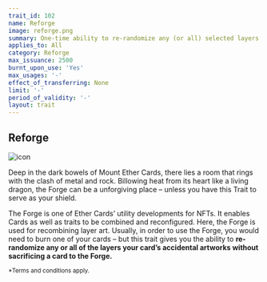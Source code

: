 ```yaml
---
trait_id: 102
name: Reforge
image: reforge.png
summary: One-time ability to re-randomize any (or all) selected layers of the card’s accidental art image.
applies_to: All
category: Reforge
max_issuance: 2500
burnt_upon_use: 'Yes'
max_usages: '-'
effect_of_transferring: None
limit: '-'
period_of_validity: '-'
layout: trait
---
```


## Reforge

![icon](/assets/images/trait-icons/{{page.image}})

Deep in the dark bowels of Mount Ether Cards, there lies a room that rings with the clash of metal and rock. Billowing heat from its heart like a living dragon, the Forge can be a unforgiving place – unless you have this Trait to serve as your shield.

The Forge is one of Ether Cards’ utility developments for NFTs. It enables Cards as well as traits to be combined and reconfigured. Here, the Forge is used for recombining layer art. Usually, in order to use the Forge, you would need to burn one of your cards – but this trait gives you the ability to **re-randomize any or all of the layers your card’s accidental artworks without sacrificing a card to the Forge.**

<small>*Terms and conditions apply.</small>
